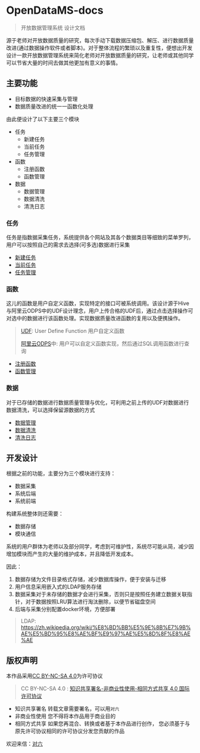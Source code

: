 # OpenDataMS-docs
> 开放数据管理系统 设计文档

源于老师对开放数据质量的研究，每次手动下载数据压缩包、解压、进行数据质量改进(通过数据操作软件或者脚本)。对于整体流程的繁琐以及重复性，便想出开发设计一款开放数据管理系统来简化老师对开放数据质量的研究，让老师或其他同学可以节省大量的时间去做其他更加有意义的事情。

## 主要功能

- 目标数据的快速采集与管理
- 数据质量改进的统一一函数化处理

由此便设计了以下主要三个模块

- 任务
  - 新建任务
  - 当前任务
  - 任务管理
- 函数
  - 注册函数
  - 函数管理
- 数据
  - 数据管理
  - 数据清洗
  - 清洗日志

### 任务

任务是指数据采集任务，系统提供各个网站及其各个数据类目等细致的菜单罗列，用户可以按照自己的需求去选择(可多选)数据进行采集

- [新建任务]()
- [当前任务]()
- [任务管理]()


### 函数

这儿的函数是用户自定义函数，实现特定的接口可被系统调用。该设计源于Hive与阿里云ODPS中的UDF设计理念，用户上传合格的UDF后，通过点击选择操作可对选中的数据进行该函数处理。实现数据质量改进函数的复用以及便携操作。

> [UDF](https://help.aliyun.com/document_detail/27866.html?spm=a2c4g.11174283.6.649.1e87590e4sXhdR): User Define Function 用户自定义函数
>
> [阿里云ODPS](https://help.aliyun.com/product/27797.html?spm=a2c4g.11186623.6.540.656643c09LyKUy)中: 用户可以自定义函数实现，然后通过SQL调用函数进行查询

- [注册函数]()
- [函数管理]()

### 数据

对于已存储的数据进行数据质量管理与优化，可利用之前上传的UDF对数据进行数据清洗，可以选择保留源数据的方式

- [数据管理]()
- [数据清洗]()
- [清洗日志]()


## 开发设计

根据之前的功能，主要分为三个模块进行支持：

- 数据采集
- 系统后端
- 系统前端

构建系统整体则还需要：

- 数据存储
- 模块通信

系统的用户群体为老师以及部分同学，考虑到可维护性，系统尽可能从简，减少因增加模块而产生的大量的维护成本，并且降低开发成本。

因此：
1. 数据存储为文件目录格式存储，减少数据库操作，便于安装与迁移
2. 用户信息采用嵌入式的LDAP服务存储
3. 数据采集对于未存储的数据才会进行采集，否则只是按照任务建立数据关联指针，对于数据按照LRU算法进行淘汰删除，以便节省磁盘空间
4. 后端与采集分别配置docker环境，方便部署

> LDAP: https://zh.wikipedia.org/wiki/%E8%BD%BB%E5%9E%8B%E7%9B%AE%E5%BD%95%E8%AE%BF%E9%97%AE%E5%8D%8F%E8%AE%AE

## 版权声明

本作品采用[CC BY-NC-SA 4.0](https://creativecommons.org/licenses/by/4.0/deed.zh)为许可协议

> CC BY-NC-SA 4.0 : [知识共享署名-非商业性使用-相同方式共享 4.0 国际许可协议](https://creativecommons.org/licenses/by/4.0/deed.zh)

- 知识共享署名
    转载文章需要署名，可以用`对六`  
- 非商业性使用
    您不得将本作品用于商业目的
- 相同方式共享
    如果您再混合、转换或者基于本作品进行创作， 您必须基于与原先许可协议相同的许可协议分发您贡献的作品

欢迎来信：[对六](pengrui55555@163.com)